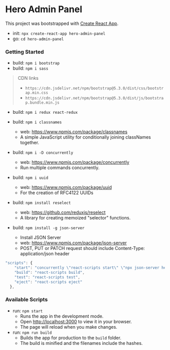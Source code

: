 # Hero Admin Panel

This project was bootstrapped with [Create React App](https://github.com/facebook/create-react-app). 
+ init: ``npx create-react-app hero-admin-panel``
+ go: ``cd hero-admin-panel``

### Getting Started
+ build: ``npm i bootstrap``
+ build: ``npm i sass``
> CDN links 
> * ``https://cdn.jsdelivr.net/npm/bootstrap@5.3.0/dist/css/bootstrap.min.css``
> * ``https://cdn.jsdelivr.net/npm/bootstrap@5.3.0/dist/js/bootstrap.bundle.min.js``
+ build: ``npm i redux react-redux``
+ build: ``npm i classnames``
  - web: https://www.npmjs.com/package/classnames
  - A simple JavaScript utility for conditionally joining classNames together.
+ build: ``npm i -D concurrently``
  - web: https://www.npmjs.com/package/concurrently
  - Run multiple commands concurrently. 
+ build: ``npm i uuid``
  - web: https://www.npmjs.com/package/uuid
  - For the creation of RFC4122 UUIDs
+ build: ``npm install reselect``
  - web: https://github.com/reduxjs/reselect
  - A library for creating memoized "selector" functions. 

+ build: ``npm install -g json-server``
  - Install JSON Server
  - web: https://www.npmjs.com/package/json-server
  - POST, PUT or PATCH request should include Content-Type: application/json header

```javascript
"scripts": {
    "start": "concurrently \"react-scripts start\" \"npx json-server heroes.json --port 3001\"",
    "build": "react-scripts build",
    "test": "react-scripts test",
    "eject": "react-scripts eject"
  },
```

### Available Scripts

+ run: ``npm start``
  - Runs the app in the development mode.
  - Open [http://localhost:3000](http://localhost:3000) to view it in your browser.
  - The page will reload when you make changes.
+ run: ``npm run build``
  - Builds the app for production to the `build` folder.
  - The build is minified and the filenames include the hashes.
